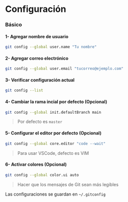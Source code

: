 
# Configuración

### Básico
#### 1- Agregar nombre de usuario
```bash
git config --global user.name "Tu nombre"
```
#### 2- Agregar correo electrónico
```bash
git config --global user.email "tucorreo@ejemplo.com"
```
#### 3- Verificar configuración actual
```bash
git config --list
```
#### 4- Cambiar la rama incial por defecto (Opcional)
```bash
git config --global init.defaultBranch main
```
> Por defecto es `master`
#### 5- Configurar el editor por defecto (Opcional)
```bash
git config --global core.editor "code --wait"
```
> Para usar VSCode, defecto es VIM
#### 6- Activar colores (Opcional)
```bash
git config --global color.ui auto
```
> Hacer que los mensajes de Git sean más legibles

Las configuraciones se guardan en `~/.gitconfig`






